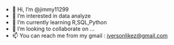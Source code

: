 - 👋 Hi, I’m @jimmy11299
- 👀 I’m interested in data analyze
- 🌱 I’m currently learning R,SQL,Python
- 💞️ I’m looking to collaborate on ...
- 📫 You can reach me from my gmail : iversonlikez@gmail.com

<!---
jimmy11299/jimmy11299 is a ✨ special ✨ repository because its `README.md` (this file) appears on your GitHub profile.
You can click the Preview link to take a look at your changes.
--->
